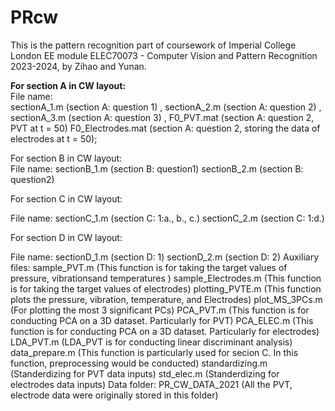 # PRcw
This is the pattern recognition part of coursework of Imperial College London EE module ELEC70073 - Computer Vision and Pattern Recognition 2023-2024, by Zihao and Yunan. 


**For section A in CW layout:**   
File name:   
sectionA_1.m (section A: question 1) , sectionA_2.m (section A: question 2) , sectionA_3.m (section A: question 3) , F0_PVT.mat (section A: question 2, PVT at t = 50) F0_Electrodes.mat (section A: question 2, storing the data of electrodes at t = 50);  

For section B in CW layout:  
File name: sectionB_1.m (section B: question1) sectionB_2.m (section B: question2) 

For section C in CW layout:


File name: sectionC_1.m (section C: 1:a., b., c.) sectionC_2.m (section C: 1:d.) 

For section D in CW layout:


File name: sectionD_1.m (section D: 1) sectionD_2.m (section D: 2) Auxiliary files: sample_PVT.m (This function is for taking the target values of pressure, vibrationsand temperatures ) sample_Electrodes.m (This function is for taking the target values of electrodes) plotting_PVTE.m (This function plots the pressure, vibration, temperature, and Electrodes) plot_MS_3PCs.m (For plotting the most 3 significant PCs) PCA_PVT.m (This function is for conducting PCA on a 3D dataset. Particularly for PVT) PCA_ELEC.m (This function is for conducting PCA on a 3D dataset. Particularly for electrodes) LDA_PVT.m (LDA_PVT is for conducting linear discriminant analysis) data_prepare.m (This function is particularly used for secion C. In this function, preprocessing would be conducted) standardizing.m (Standerdizing for PVT data inputs) std_elec.m (Standerdizing for electrodes data inputs) Data folder: PR_CW_DATA_2021 (All the PVT, electrode data were originally stored in this folder)
